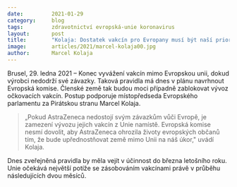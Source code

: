 ```yaml
---
date:         2021-01-29 
category:     blog
tags:         zdravotnictví evropská-unie koronavirus 
layout:       post
title:        "Kolaja: Dostatek vakcín pro Evropany musí být naší prioritou"
image:        articles/2021/marcel-kolaja00.jpg
author:       Marcel Kolaja
---
```





Brusel, 29. ledna 2021 – Konec vyvážení vakcín mimo Evropskou unii, dokud výrobci nedodrží své závazky. Taková pravidla má dnes v plánu navrhnout Evropská komise. Členské země tak budou moci případně zablokovat vývoz očkovacích vakcín. Postup podporuje místopředseda Evropského parlamentu za Pirátskou stranu Marcel Kolaja.

> „Pokud AstraZeneca nedostojí svým závazkům vůči Evropě, je zamezení vývozu jejich vakcín z Unie namístě. Evropská komise nesmí dovolit, aby AstraZeneca ohrozila životy evropských občanů tím, že bude upřednostňovat země mimo Unii na náš úkor," uvádí Kolaja.

Dnes zveřejněná pravidla by měla vejít v účinnost do března letošního roku. Unie očekává největší potíže se zásobováním vakcínami právě v průběhu následujících dvou měsíců.
